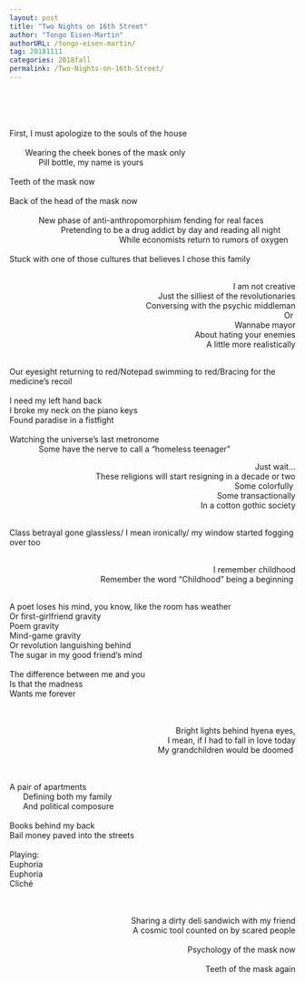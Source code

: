 ```yaml
---
layout: post
title: "Two Nights on 16th Street"
author: "Tongo Eisen-Martin"
authorURL: /tongo-eisen-martin/
tag: 20181111
categories: 2018fall
permalink: /Two-Nights-on-16th-Street/
---
```


<br><br>
<br><br>
First, I must apologize to the souls of the house
<br><br>
&nbsp;&nbsp;&nbsp;&nbsp;&nbsp;&nbsp;&nbsp;Wearing the cheek bones of the mask only
<br>
&nbsp;&nbsp;&nbsp;&nbsp;&nbsp;&nbsp;&nbsp;&nbsp;&nbsp;&nbsp;&nbsp;&nbsp;&nbsp;Pill bottle, my name is yours
<br><br>
Teeth of the mask now
<br><br>
Back of the head of the mask now 
<br><br>
&nbsp;&nbsp;&nbsp;&nbsp;&nbsp;&nbsp;&nbsp;&nbsp;&nbsp;&nbsp;&nbsp;&nbsp;&nbsp;New phase of anti-anthropomorphism fending for real faces
<br>
&nbsp;&nbsp;&nbsp;&nbsp;&nbsp;&nbsp;&nbsp;&nbsp;&nbsp;&nbsp;&nbsp;&nbsp;&nbsp;&nbsp;&nbsp;&nbsp;&nbsp;&nbsp;&nbsp;&nbsp;&nbsp;&nbsp;&nbsp;Pretending to be a drug addict by day and reading all night
<br>
&nbsp;&nbsp;&nbsp;&nbsp;&nbsp;&nbsp;&nbsp;&nbsp;&nbsp;&nbsp;&nbsp;&nbsp;&nbsp;&nbsp;&nbsp;&nbsp;&nbsp;&nbsp;&nbsp;&nbsp;&nbsp;&nbsp;&nbsp;&nbsp;&nbsp;&nbsp;&nbsp;&nbsp;&nbsp;&nbsp;&nbsp;&nbsp;&nbsp;&nbsp;&nbsp;&nbsp;&nbsp;&nbsp;&nbsp;&nbsp;&nbsp;&nbsp;&nbsp;&nbsp;&nbsp;&nbsp;&nbsp;&nbsp;&nbsp;While economists return to rumors of oxygen
<br><br>
Stuck with one of those cultures that believes I chose this family
<br><br>




<p style="text-align:right; ">
I am not creative
<br>
Just the silliest of the revolutionaries
<br>
Conversing with the psychic middleman
<br>
Or 
<br>
Wannabe mayor
<br>
About hating your enemies
<br>
A little more realistically
</p>



<p style="text-align:left; ">
<br>
Our eyesight returning to red/Notepad swimming to red/Bracing for the
<br>
medicine’s recoil
<br><br>
I need my left hand back 
<br>
I broke my neck on the piano keys
<br>
Found paradise in a fistfight
<br><br>
Watching the universe’s last metronome
<br>
&nbsp;&nbsp;&nbsp;&nbsp;&nbsp;&nbsp;&nbsp;&nbsp;&nbsp;&nbsp;&nbsp;&nbsp;&nbsp;Some have the nerve to call a “homeless teenager”
<br>
</p>




<p style="text-align:right; ">
Just wait…
<br>
These religions will start resigning in a decade or two
<br>
Some colorfully 
<br>
Some transactionally
<br>
In a cotton gothic society
</p>
<br>
Class betrayal gone glassless/ I mean ironically/ my window started fogging over too 


<p style="text-align:right; ">
<br>
I remember childhood
<br>
Remember the word “Childhood” being a beginning 
<br>
</p>
<br>
A poet loses his mind, you know, like the room has weather
<br>
Or first-girlfriend gravity
<br>
Poem gravity 
<br>
Mind-game gravity
<br>
Or revolution languishing behind 
<br>
The sugar in my good friend’s mind
<br>
<br>
The difference between me and you
<br>
Is that the madness
<br>
Wants me forever
<p style="text-align:right; ">
<br>
<br>
Bright lights behind hyena eyes,
<br>
I mean, if I had to fall in love today
<br>
My grandchildren would be doomed 
</p>
<br>
<br>
A pair of apartments
<br>
&nbsp;&nbsp;&nbsp;&nbsp;&nbsp;&nbsp;Defining both my family
<br>
&nbsp;&nbsp;&nbsp;&nbsp;&nbsp;&nbsp;And political composure
<br>
<br>
Books behind my back
<br>
Bail money paved into the streets
<br><br>
Playing:
<br>
Euphoria
<br>
Euphoria
<br>
Cliché


<p style="text-align:right;">
<br><br>
Sharing a dirty deli sandwich with my friend
<br>
A cosmic tool counted on by scared people
<br><br>
Psychology of the mask now
<br><br>
Teeth of the mask again
<br>
</p>
